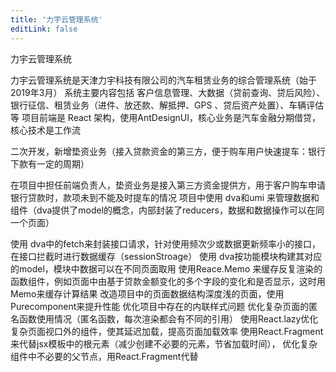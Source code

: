 ```yaml
---
title: '力宇云管理系统'
editLink: false
---
```

力宇云管理系统

力宇云管理系统是天津力宇科技有限公司的汽车租赁业务的综合管理系统（始于2019年3月）
系统主要内容包括 客户信息管理、大数据（贷前查询、贷后风险）、银行征信、租赁业务（进件、放还款、解抵押、GPS 、贷后资产处置）、车辆评估等
项目前端是 React 架构，使用AntDesignUI，核心业务是汽车金融分期借贷，核心技术是工作流

二次开发，新增垫资业务（接入贷款资金的第三方，便于购车用户快速提车：银行下款有一定的周期）

在项目中担任前端负责人，垫资业务是接入第三方资金提供方，用于客户购车申请银行贷款时，款项未到不能及时提车的情况
项目中使用 dva和umi 来管理数据和组件（dva提供了model的概念，内部封装了reducers，数据和数据操作可以在同一个页面）

使用 dva中的fetch来封装接口请求，针对使用频次少或数据更新频率小的接口，在接口拦截时进行数据缓存（sessionStroage）
使用 dva按功能模块构建其对应的model，模块中数据可以在不同页面取用
使用Reace.Memo 来缓存反复渲染的函数组件，例如页面中由基于贷款金额变化的多个字段的变化和是否显示，这时用Memo来缓存计算结果
改造项目中的页面数据结构深度浅的页面，使用Purecomponent来提升性能
优化项目中存在的内联样式问题
优化复杂页面的匿名函数使用情况（匿名函数，每次渲染都会有不同的引用）
使用React.lazy优化复杂页面视口外的组件，使其延迟加载，提高页面加载效率
使用React.Fragment来代替jsx模板中的根元素（减少创建不必要的元素，节省加载时间），
优化复杂组件中不必要的父节点，用React.Fragment代替

